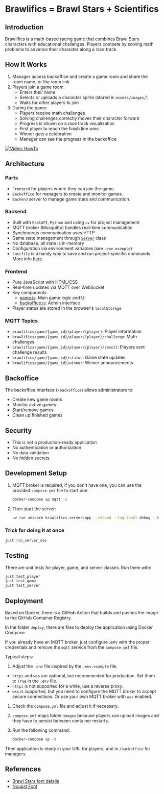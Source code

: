 # Brawlifics = Brawl Stars + Scientifics

## Introduction

Brawlifics is a math-based racing game that combines Brawl Stars characters with educational challenges. Players compete by solving math problems to advance their character along a race track.

## How It Works

1. Manager access backoffice and create a game room and share the room name, or the room link.
1. Players join a game room.
   - Enters their name
   - Selects or uploads a character sprite (stored in `assets/images/`)
   - Waits for other players to join
1. During the game:
   - Players receive math challenges
   - Solving challenges correctly moves their character forward
   - Progress is shown on a race track visualization
   - First player to reach the finish line wins
   - Winner gets a celebration
   - Manager can see the progress in the backoffice

[![Video: HowTo](https://img.youtube.com/vi/jG4_qs6_E4E/0.jpg)](https://www.youtube.com/watch?v=jG4_qs6_E4E)

## Architecture

### Parts

- `Frontend` for players where they can join the game.
- `Backoffice` for managers to create and monitor games.
- `Backend` server to manage game state and communication.

### Backend

- Built with `FastAPI`, `Python` and using `uv` for project management
- MQTT broker (Mosquitto) handles real-time communication
- Synchronous communication uses HTTP
- Game state management through [`Server`](brawlifics/lib/server.py) class
- No database, all state is in-memory
- Configuration via environment variables (see `.env.example`)
- `Justfile`  is a handy way to save and run project-specific commands. More info [here](https://just.systems/)

### Frontend

- Pure JavaScript with HTML/CSS
- Real-time updates via MQTT over WebSocket
- Key components:
  - [game.js](assets/js/game.js): Main game logic and UI
  - [backoffice.js](assets/js/backoffice.js): Admin interface
- Player states are stored in the browser's `localStorage`

### MQTT Topics

- `brawlifics/game/{game_id}/player/{player}`: Player information
- `brawlifics/game/{game_id}/player/{player}/challenge`: Math challenges
- `brawlifics/game/{game_id}/player/{player}/result`: Players sent challenge results
- `brawlifics/game/{game_id}/status`: Game state updates
- `brawlifics/game/{game_id}/winner`: Winner announcements

## Backoffice

The backoffice interface (`/backoffice`) allows administrators to:

- Create new game rooms
- Monitor active games
- Start/remove games
- Clean up finished games

## Security

- This is not a production-ready application
- No authentication or authorization
- No data validation
- No hidden secrets

## Development Setup

1. MQTT broker is required, if you don't have one, you can use the provided `compose.yml` file to start one:

   ```bash
   docker-compose up mqtt -d
   ```

1. Then start the server:

   ```bash
   uv run uvicorn brawlifics.server:app --reload --log-level debug --host 0.0.0.0 --port 8000
   ```

### Trick for doing it at once

```bash
just run_server_dev
```

## Testing

There are unit tests for player, game, and server classes. Run them with:

```bash
just test_player
just test_game
just test_server
```

## Deployment

Based on Docker, there is a GitHub Action that builds and pushes the image to the GitHub Container Registry.

In the folder `deploy`, there are files to deploy the application using Docker Compose.

If you already have an MQTT broker, just configure .env with the proper credentials and remove the `mqtt` service from the `compose.yml` file.

Typical steps:

1. Adjust the `.env` file inspired by the `.env.example` file.
  - `https` and `wss` are optional, but recommended for production. Set them to `True` in the `.env` file.
  - `https` is not supported for a while, use a reverse proxy.
  - `wss` is supported, but you need to configure the MQTT broker to accept secure connections. Or use your own MQTT broker with `wss` enabled.
1. Check the `compose.yml` file and adjust it if necessary.
1. `compose.yml` maps folder `images` because players can upload images and they have to persist between container restarts.
1. Run the following command:

   ```bash
   docker-compose up -d
   ```

Then application is ready in your URL for players, and in `/backoffice` for managers.

## References

- [Brawl Stars font details](https://fontmeme.com/brawl-stars-font/)
- [Nougat Font](https://fontmeme.com/fonts/nougat-font/)
